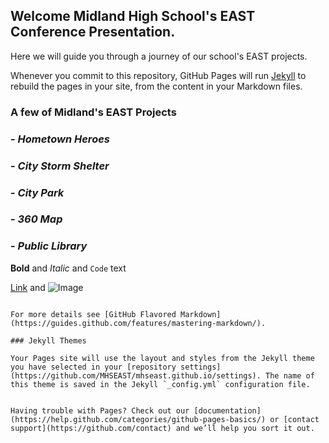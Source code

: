 ## Welcome Midland High School's EAST Conference Presentation.

Here we will guide you through a journey of our school's EAST projects.

Whenever you commit to this repository, GitHub Pages will run [Jekyll](https://jekyllrb.com/) to rebuild the pages in your site, from the content in your Markdown files.
### A few of Midland's EAST Projects




### - *Hometown Heroes*


### - *City Storm Shelter*
<script src="//360.vizor.io/scripts/embed.js" data-vizorurl="https://360.vizor.io/embed/v/yn9jp" ></script>
### - *City Park*
<script src="//360.vizor.io/scripts/embed.js" data-vizorurl="https://360.vizor.io/embed/v/yn9jp" ></script>
### - *360 Map*
<script src="//360.vizor.io/scripts/embed.js" data-vizorurl="https://360.vizor.io/embed/v/yn9jp" ></script>
### - *Public Library*
<script src="//360.vizor.io/scripts/embed.js" data-vizorurl="https://360.vizor.io/embed/v/yn9jp" ></script>


**Bold** and _Italic_ and `Code` text

[Link](url) and ![Image](src)
```

For more details see [GitHub Flavored Markdown](https://guides.github.com/features/mastering-markdown/).

### Jekyll Themes

Your Pages site will use the layout and styles from the Jekyll theme you have selected in your [repository settings](https://github.com/MHSEAST/mhseast.github.io/settings). The name of this theme is saved in the Jekyll `_config.yml` configuration file.


Having trouble with Pages? Check out our [documentation](https://help.github.com/categories/github-pages-basics/) or [contact support](https://github.com/contact) and we’ll help you sort it out.
